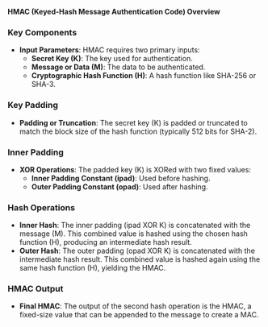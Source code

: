 **HMAC (Keyed-Hash Message Authentication Code) Overview**

### Key Components

- **Input Parameters**: HMAC requires two primary inputs:
  - **Secret Key (K)**: The key used for authentication.
  - **Message or Data (M)**: The data to be authenticated.
  - **Cryptographic Hash Function (H)**: A hash function like SHA-256 or SHA-3.

### Key Padding

- **Padding or Truncation**: The secret key (K) is padded or truncated to match the block size of the hash function (typically 512 bits for SHA-2).

### Inner Padding

- **XOR Operations**: The padded key (K) is XORed with two fixed values:
  - **Inner Padding Constant (ipad)**: Used before hashing.
  - **Outer Padding Constant (opad)**: Used after hashing.

### Hash Operations

- **Inner Hash**: The inner padding (ipad XOR K) is concatenated with the message (M). This combined value is hashed using the chosen hash function (H), producing an intermediate hash result.
- **Outer Hash**: The outer padding (opad XOR K) is concatenated with the intermediate hash result. This combined value is hashed again using the same hash function (H), yielding the HMAC.

### HMAC Output

- **Final HMAC**: The output of the second hash operation is the HMAC, a fixed-size value that can be appended to the message to create a MAC.